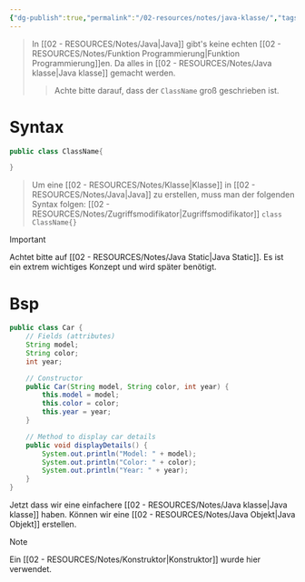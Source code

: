 ```yaml
---
{"dg-publish":true,"permalink":"/02-resources/notes/java-klasse/","tags":["code/java","code/OOP"],"noteIcon":"","updated":"2025-05-05T15:23:07.000+02:00"}
---
```


>In [[02 - RESOURCES/Notes/Java\|Java]] gibt's keine echten [[02 - RESOURCES/Notes/Funktion Programmierung\|Funktion Programmierung]]en. Da alles in [[02 - RESOURCES/Notes/Java klasse\|Java klasse]] gemacht werden.
>> Achte bitte darauf, dass der `ClassName` groß geschrieben ist.
# Syntax
```java
public class ClassName{

}
```
>Um eine [[02 - RESOURCES/Notes/Klasse\|Klasse]] in [[02 - RESOURCES/Notes/Java\|Java]] zu erstellen, muss man der folgenden Syntax folgen: [[02 - RESOURCES/Notes/Zugriffsmodifikator\|Zugriffsmodifikator]] `class ClassName{}`


>[!important] 
>Achtet bitte auf [[02 - RESOURCES/Notes/Java Static\|Java Static]]. 
>Es ist ein extrem wichtiges Konzept und wird später benötigt.

# Bsp
```java
public class Car {
    // Fields (attributes)
    String model;
    String color;
    int year;

    // Constructor
    public Car(String model, String color, int year) {
        this.model = model;
        this.color = color;
        this.year = year;
    }

    // Method to display car details
    public void displayDetails() {
        System.out.println("Model: " + model);
        System.out.println("Color: " + color);
        System.out.println("Year: " + year);
    }
}
```

Jetzt dass wir eine einfachere [[02 - RESOURCES/Notes/Java klasse\|Java klasse]] haben. Können wir eine [[02 - RESOURCES/Notes/Java Objekt\|Java Objekt]] erstellen.

>[!note] 
>Ein [[02 - RESOURCES/Notes/Konstruktor\|Konstruktor]] wurde hier verwendet.


